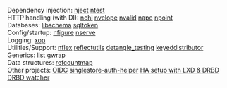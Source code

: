 Dependency injection:
 [nject](https://github.com/muir/nject)
 [ntest](https://github.com/memsql/ntest)  
HTTP handling (with DI):
 [nchi](https://github.com/muir/nchi)
 [nvelope](https://github.com/muir/nvelope)
 [nvalid](https://github.com/muir/nvalid)
 [nape](https://github.com/muir/nape)
 [npoint](https://github.com/muir/npoint)  
Databases:
 [libschema](https://github.com/muir/libschema)
 [sqltoken](https://github.com/muir/sqltoken)  
Config/startup:
 [nfigure](https://github.com/muir/nfigure)
 [nserve](https://github.com/muir/nserve)  
Logging:
 [xop](https://github.com/xoplog/xop-go)  
Utilities/Support:
 [nflex](https://github.com/muir/nflex)
 [reflectutils](https://github.com/muir/reflectutils)
 [detangle_testing](https://github.com/muir/detangle_testing)
 [keyeddistributor](https://github.com/memsql/keyeddistributor)   
Generics:
 [list](https://github.com/muir/list)
 [gwrap](https://github.com/muir/gwrap)   
Data structures:
 [refcountmap](https://github.com/memsql/refcountmap)   
Other projects:
 [OIDC](https://github.com/zitadel/oidc)
 [singlestore-auth-helper](https://github.com/memsql/singlestore-auth-helper)
 [HA setup with LXD & DRBD](https://github.com/muir/drbd-lxd)
 [DRBD watcher](https://github.com/muir/drbd-watcher)

